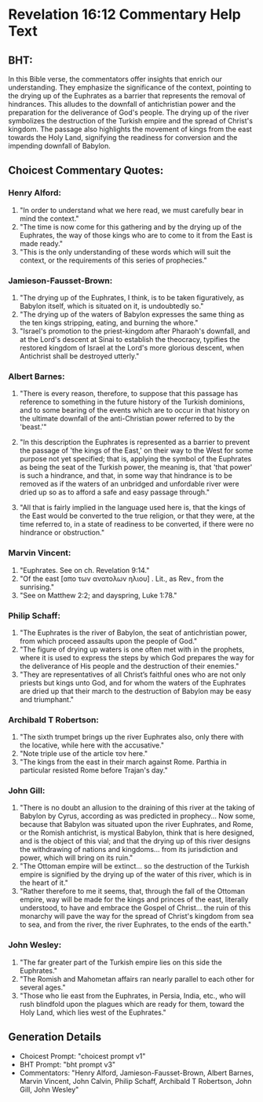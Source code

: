 # Revelation 16:12 Commentary Help Text

## BHT:
In this Bible verse, the commentators offer insights that enrich our understanding. They emphasize the significance of the context, pointing to the drying up of the Euphrates as a barrier that represents the removal of hindrances. This alludes to the downfall of antichristian power and the preparation for the deliverance of God's people. The drying up of the river symbolizes the destruction of the Turkish empire and the spread of Christ's kingdom. The passage also highlights the movement of kings from the east towards the Holy Land, signifying the readiness for conversion and the impending downfall of Babylon.

## Choicest Commentary Quotes:
### Henry Alford:
1. "In order to understand what we here read, we must carefully bear in mind the context."
2. "The time is now come for this gathering and by the drying up of the Euphrates, the way of those kings who are to come to it from the East is made ready."
3. "This is the only understanding of these words which will suit the context, or the requirements of this series of prophecies."

### Jamieson-Fausset-Brown:
1. "The drying up of the Euphrates, I think, is to be taken figuratively, as Babylon itself, which is situated on it, is undoubtedly so." 
2. "The drying up of the waters of Babylon expresses the same thing as the ten kings stripping, eating, and burning the whore." 
3. "Israel's promotion to the priest-kingdom after Pharaoh's downfall, and at the Lord's descent at Sinai to establish the theocracy, typifies the restored kingdom of Israel at the Lord's more glorious descent, when Antichrist shall be destroyed utterly."

### Albert Barnes:
1. "There is every reason, therefore, to suppose that this passage has reference to something in the future history of the Turkish dominions, and to some bearing of the events which are to occur in that history on the ultimate downfall of the anti-Christian power referred to by the 'beast.'" 

2. "In this description the Euphrates is represented as a barrier to prevent the passage of 'the kings of the East,' on their way to the West for some purpose not yet specified; that is, applying the symbol of the Euphrates as being the seat of the Turkish power, the meaning is, that 'that power' is such a hindrance, and that, in some way that hindrance is to be removed as if the waters of an unbridged and unfordable river were dried up so as to afford a safe and easy passage through." 

3. "All that is fairly implied in the language used here is, that the kings of the East would be converted to the true religion, or that they were, at the time referred to, in a state of readiness to be converted, if there were no hindrance or obstruction."

### Marvin Vincent:
1. "Euphrates. See on ch. Revelation 9:14."
2. "Of the east [απο των ανατολων ηλιου] . Lit., as Rev., from the sunrising."
3. "See on Matthew 2:2; and dayspring, Luke 1:78."

### Philip Schaff:
1. "The Euphrates is the river of Babylon, the seat of antichristian power, from which proceed assaults upon the people of God."
2. "The figure of drying up waters is one often met with in the prophets, where it is used to express the steps by which God prepares the way for the deliverance of His people and the destruction of their enemies."
3. "They are representatives of all Christ’s faithful ones who are not only priests but kings unto God, and for whom the waters of the Euphrates are dried up that their march to the destruction of Babylon may be easy and triumphant."

### Archibald T Robertson:
1. "The sixth trumpet brings up the river Euphrates also, only there with the locative, while here with the accusative." 
2. "Note triple use of the article τον here." 
3. "The kings from the east in their march against Rome. Parthia in particular resisted Rome before Trajan's day."

### John Gill:
1. "There is no doubt an allusion to the draining of this river at the taking of Babylon by Cyrus, according as was predicted in prophecy... Now some, because that Babylon was situated upon the river Euphrates, and Rome, or the Romish antichrist, is mystical Babylon, think that is here designed, and is the object of this vial; and that the drying up of this river designs the withdrawing of nations and kingdoms... from its jurisdiction and power, which will bring on its ruin."
2. "The Ottoman empire will be extinct... so the destruction of the Turkish empire is signified by the drying up of the water of this river, which is in the heart of it."
3. "Rather therefore to me it seems, that, through the fall of the Ottoman empire, way will be made for the kings and princes of the east, literally understood, to have and embrace the Gospel of Christ... the ruin of this monarchy will pave the way for the spread of Christ's kingdom from sea to sea, and from the river, the river Euphrates, to the ends of the earth."

### John Wesley:
1. "The far greater part of the Turkish empire lies on this side the Euphrates."
2. "The Romish and Mahometan affairs ran nearly parallel to each other for several ages."
3. "Those who lie east from the Euphrates, in Persia, India, etc., who will rush blindfold upon the plagues which are ready for them, toward the Holy Land, which lies west of the Euphrates."


## Generation Details
- Choicest Prompt: "choicest prompt v1"
- BHT Prompt: "bht prompt v3"
- Commentators: "Henry Alford, Jamieson-Fausset-Brown, Albert Barnes, Marvin Vincent, John Calvin, Philip Schaff, Archibald T Robertson, John Gill, John Wesley"
